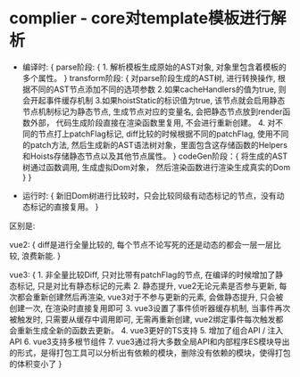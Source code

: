 # complier - core对template模板进行解析

- 编译时: {
    parse阶段: {
        1. 解析模板生成原始的AST对象, 对象里包含着模板的多个属性。
    }
    transform阶段: {
        对parse阶段生成的AST树, 进行转换操作, 根据不同的AST节点添加不同的选项参数
        2.如果cacheHandlers的值为true, 则会开起事件缓存机制
        3.如果hoistStatic的标识值为true, 该节点就会启用静态节点机制标记为静态节点, 生成节点对应的变量名, 会把静态节点放到render函数外部，
        代码生成阶段直接在渲染函数里复用, 不会进行重新创建。
        4. 对不同的节点打上patchFlag标记, diff比较的时候根据不同的patchFlag, 使用不同的patch方法,
            然后生成新的AST语法树对象，里面包含这存储函数的Helpers和Hoists存储静态节点以及其他节点属性。
    }
    codeGen阶段：{
        将生成的AST树通过函数调用, 生成虚拟Dom对象， 然后渲染函数进行渲染生成真实的Dom
    }
}

- 运行时: {
    新旧Dom树进行比较时，只会比较同级有动态标记的节点，没有动态标记的直接复用。
}

区别是:

vue2: {
    diff是进行全量比较的, 每个节点不论写死的还是动态的都会一层一层比较, 浪费新能.
    }

vue3: {
    1. 非全量比较Diff, 只对比带有patchFlag的节点, 在编译的时候增加了静态标记, 只是对比有静态标记的元素
    2. 静态提升, vue2无论元素是否参与更新, 每次都会重新创建然后再渲染, vue3对于不参与更新的元素, 会做静态提升, 只会被创建一次, 在渲染时直接复用即可
    3. vue3设置了事件侦听器缓存机制, 当事件再次被触发时, 只需要从缓存中调用即可, 无需再重新创建, vue2绑定事件每次触发都会重新生成全新的函数去更新。
    4. vue3更好的TS支持
    5. 增加了组合API / 注入API
    6. vue3支持多根节组件
    7. vue3通过将大多数全局API和内部程序ES模块导出的形式，是得打包工具可以分析出有依赖的模块，删除没有依赖的模块，使得打包的体积变小了
}
